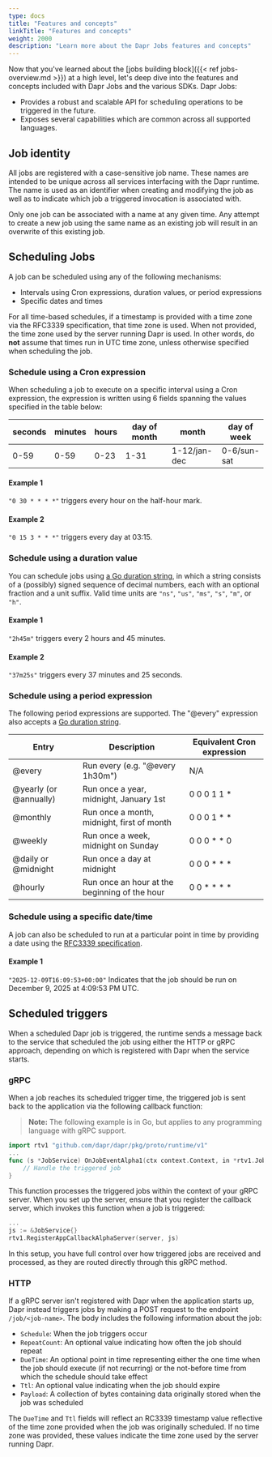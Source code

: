 ```yaml
---
type: docs
title: "Features and concepts"
linkTitle: "Features and concepts"
weight: 2000
description: "Learn more about the Dapr Jobs features and concepts"
---
```


Now that you've learned about the [jobs building block]({{< ref jobs-overview.md >}}) at a high level, let's deep dive 
into the features and concepts included with Dapr Jobs and the various SDKs. Dapr Jobs:
- Provides a robust and scalable API for scheduling operations to be triggered in the future.
- Exposes several capabilities which are common across all supported languages.



## Job identity

All jobs are registered with a case-sensitive job name. These names are intended to be unique across all services 
interfacing with the Dapr runtime. The name is used as an identifier when creating and modifying the job as well as 
to indicate which job a triggered invocation is associated with.

Only one job can be associated with a name at any given time. Any attempt to create a new job using the same name
as an existing job will result in an overwrite of this existing job.

## Scheduling Jobs
A job can be scheduled using any of the following mechanisms:
- Intervals using Cron expressions, duration values, or period expressions
- Specific dates and times

For all time-based schedules, if a timestamp is provided with a time zone via the RFC3339 specification, that 
time zone is used. When not provided, the time zone used by the server running Dapr is used. 
In other words, do **not** assume that times run in UTC time zone, unless otherwise specified when scheduling
the job.

### Schedule using a Cron expression
When scheduling a job to execute on a specific interval using a Cron expression, the expression is written using 6
fields spanning the values specified in the table below:

| seconds | minutes | hours | day of month | month | day of week |
| -- | -- | -- | -- | -- | -- |
| 0-59 | 0-59 | 0-23 | 1-31 | 1-12/jan-dec | 0-6/sun-sat |

#### Example 1
`"0 30 * * * *"` triggers every hour on the half-hour mark.

#### Example 2
`"0 15 3 * * *"` triggers every day at 03:15.

### Schedule using a duration value
You can schedule jobs using [a Go duration string](https://pkg.go.dev/time#ParseDuration), in which
a string consists of a (possibly) signed sequence of decimal numbers, each with an optional fraction and a unit suffix. 
Valid time units are `"ns"`, `"us"`, `"ms"`, `"s"`, `"m"`, or `"h"`.

#### Example 1
`"2h45m"` triggers every 2 hours and 45 minutes.

#### Example 2
`"37m25s"` triggers every 37 minutes and 25 seconds.

### Schedule using a period expression
The following period expressions are supported. The "@every" expression also accepts a [Go duration string](https://pkg.go.dev/time#ParseDuration).

| Entry | Description | Equivalent Cron expression |
| -- | -- | -- |
| @every | Run every (e.g. "@every 1h30m") | N/A |
| @yearly (or @annually) | Run once a year, midnight, January 1st | 0 0 0 1 1 * |
| @monthly | Run once a month, midnight, first of month | 0 0 0 1 * * |
| @weekly | Run once a week, midnight on Sunday | 0 0 0 * * 0 |
| @daily or @midnight | Run once a day at midnight | 0 0 0 * * * |
| @hourly | Run once an hour at the beginning of the hour | 0 0 * * * * |

### Schedule using a specific date/time
A job can also be scheduled to run at a particular point in time by providing a date using the 
[RFC3339 specification](https://www.rfc-editor.org/rfc/rfc3339).

#### Example 1
`"2025-12-09T16:09:53+00:00"` Indicates that the job should be run on December 9, 2025 at 4:09:53 PM UTC.

## Scheduled triggers
When a scheduled Dapr job is triggered, the runtime sends a message back to the service that scheduled the job using
either the HTTP or gRPC approach, depending on which is registered with Dapr when the service starts.

### gRPC
When a job reaches its scheduled trigger time, the triggered job is sent back to the application via the following
callback function:

> **Note:** The following example is in Go, but applies to any programming language with gRPC support.

```go
import rtv1 "github.com/dapr/dapr/pkg/proto/runtime/v1"
...
func (s *JobService) OnJobEventAlpha1(ctx context.Context, in *rtv1.JobEventRequest) (*rtv1.JobEventResponse, error) {
    // Handle the triggered job
}
```

This function processes the triggered jobs within the context of your gRPC server. When you set up the server, ensure that
you register the callback server, which invokes this function when a job is triggered:

```go
...
js := &JobService{}
rtv1.RegisterAppCallbackAlphaServer(server, js)
```

In this setup, you have full control over how triggered jobs are received and processed, as they are routed directly
through this gRPC method.

### HTTP
If a gRPC server isn't registered with Dapr when the application starts up, Dapr instead triggers jobs by making a 
POST request to the endpoint `/job/<job-name>`. The body includes the following information about the job:
- `Schedule`: When the job triggers occur
- `RepeatCount`: An optional value indicating how often the job should repeat
- `DueTime`: An optional point in time representing either the one time when the job should execute (if not recurring)
or the not-before time from which the schedule should take effect
- `Ttl`: An optional value indicating when the job should expire
- `Payload`: A collection of bytes containing data originally stored when the job was scheduled

The `DueTime` and `Ttl` fields will reflect an RC3339 timestamp value reflective of the time zone provided when the job was
originally scheduled. If no time zone was provided, these values indicate the time zone used by the server running
Dapr.